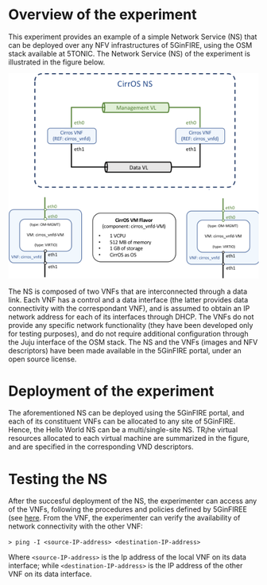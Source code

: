 <!-- TITLE: Example: a Hello World Network Service -->

# Overview of the experiment
This experiment provides an example of a simple Network Service (NS) that can be deployed over any NFV infrastructures of 5GinFIRE, using the OSM stack available at 5TONIC. The Network Service (NS) of the experiment is illustrated in the figure below.

![Hello World](/uploads/5-tonic/hello-world.png "Hello World")

The NS is composed of two VNFs that are interconnected through a data link. Each VNF has a control and a data interface (the latter provides data connectivity with the correspondant VNF), and is assumed to obtain an IP network address for each of its interfaces through DHCP. The VNFs do not provide any specific network functionality (they have been developed only for testing purposes), and do not require additional configuration through the Juju interface of the OSM stack. The NS and the VNFs (images and NFV descriptors) have been made available in the 5GinFIRE portal, under an open source license.

# Deployment of the experiment
The aforementioned NS can be deployed using the 5GinFIRE portal, and each of its constituent VNFs can be allocated to any site of 5GinFIRE. Hence, the Hello World NS can be a multi/single-site NS. TR¡he virtual resources allocated to each virtual machine are summarized in the figure, and are specified in the corresponding VND descriptors.

# Testing the NS
After the succesful deployment of the NS, the experimenter can access any of the VNFs, following the procedures and policies defined by 5GinFIREE (see [here](http://wiki.5ginfire.eu/tutorials/guide-external-access-experimenters). From the VNF, the experimenter can verify the availability of network connectivity with the other VNF:

``> ping -I <source-IP-address> <destination-IP-address>``

Where ``<source-IP-address>`` is the Ip address of the local VNF on its data interface; while ``<destination-IP-address>`` is the IP address of the other VNF on its data interface.

